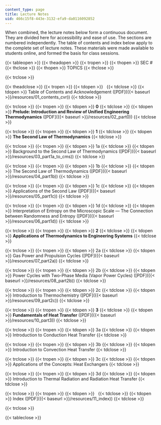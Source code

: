```yaml
---
content_type: page
title: Lecture Notes
uid: 466c15f8-443e-3132-efa9-da0116092852
---
```


When combined, the lecture notes below form a continuous document. They are divided here for accessibility and ease of use. The sections are numbered independently. The table of contents and index below apply to the complete set of lecture notes. These materials were made available to students online, and formed the basis for class sessions.

{{< tableopen >}}
{{< theadopen >}}
{{< tropen >}}
{{< thopen >}}
SEC #
{{< thclose >}}
{{< thopen >}}
TOPICS
{{< thclose >}}

{{< trclose >}}

{{< theadclose >}}
{{< tropen >}}
{{< tdopen >}}
 
{{< tdclose >}}
{{< tdopen >}}
Table of Contents and Acknowledgement ([PDF]({{< baseurl >}}/resources/01_contents_cvr))
{{< tdclose >}}

{{< trclose >}}
{{< tropen >}}
{{< tdopen >}}
**0**
{{< tdclose >}}
{{< tdopen >}}
**Prelude: Introduction and Review of Unified Engineering Thermodynamics** ([PDF]({{< baseurl >}}/resources/02_part0))
{{< tdclose >}}

{{< trclose >}}
{{< tropen >}}
{{< tdopen >}}
**1**
{{< tdclose >}}
{{< tdopen >}}
**The Second Law of Thermodynamics**
{{< tdclose >}}

{{< trclose >}}
{{< tropen >}}
{{< tdopen >}}
1a
{{< tdclose >}}
{{< tdopen >}}
Background to the Second Law of Thermodynamics ([PDF]({{< baseurl >}}/resources/03_part1a_to_cms))
{{< tdclose >}}

{{< trclose >}}
{{< tropen >}}
{{< tdopen >}}
1b
{{< tdclose >}}
{{< tdopen >}}
The Second Law of Thermodynamics ([PDF]({{< baseurl >}}/resources/04_part1b))
{{< tdclose >}}

{{< trclose >}}
{{< tropen >}}
{{< tdopen >}}
1c
{{< tdclose >}}
{{< tdopen >}}
Applications of the Second Law ([PDF]({{< baseurl >}}/resources/05_part1c))
{{< tdclose >}}

{{< trclose >}}
{{< tropen >}}
{{< tdopen >}}
1d
{{< tdclose >}}
{{< tdopen >}}
Interpretation of Entropy on the Microscopic Scale — The Connection between Randomness and Entropy ([PDF]({{< baseurl >}}/resources/06_part1d))
{{< tdclose >}}

{{< trclose >}}
{{< tropen >}}
{{< tdopen >}}
**2**
{{< tdclose >}}
{{< tdopen >}}
**Applications of Thermodynamics to Engineering Systems**
{{< tdclose >}}

{{< trclose >}}
{{< tropen >}}
{{< tdopen >}}
2a
{{< tdclose >}}
{{< tdopen >}}
Gas Power and Propulsion Cycles ([PDF]({{< baseurl >}}/resources/07_part2a))
{{< tdclose >}}

{{< trclose >}}
{{< tropen >}}
{{< tdopen >}}
2b
{{< tdclose >}}
{{< tdopen >}}
Power Cycles with Two-Phase Media (Vapor Power Cycles) ([PDF]({{< baseurl >}}/resources/08_part2b))
{{< tdclose >}}

{{< trclose >}}
{{< tropen >}}
{{< tdopen >}}
2c
{{< tdclose >}}
{{< tdopen >}}
Introduction to Thermochemistry ([PDF]({{< baseurl >}}/resources/09_part2c))
{{< tdclose >}}

{{< trclose >}}
{{< tropen >}}
{{< tdopen >}}
**3**
{{< tdclose >}}
{{< tdopen >}}
**Fundamentals of Heat Transfer** ([PDF]({{< baseurl >}}/resources/10_part3))
{{< tdclose >}}

{{< trclose >}}
{{< tropen >}}
{{< tdopen >}}
3a
{{< tdclose >}}
{{< tdopen >}}
Introduction to Conduction Heat Transfer
{{< tdclose >}}

{{< trclose >}}
{{< tropen >}}
{{< tdopen >}}
3b
{{< tdclose >}}
{{< tdopen >}}
Introduction to Convection Heat Transfer
{{< tdclose >}}

{{< trclose >}}
{{< tropen >}}
{{< tdopen >}}
3c
{{< tdclose >}}
{{< tdopen >}}
Applications of the Concepts: Heat Exchangers
{{< tdclose >}}

{{< trclose >}}
{{< tropen >}}
{{< tdopen >}}
3d
{{< tdclose >}}
{{< tdopen >}}
Introduction to Thermal Radiation and Radiation Heat Transfer
{{< tdclose >}}

{{< trclose >}}
{{< tropen >}}
{{< tdopen >}}
 
{{< tdclose >}}
{{< tdopen >}}
Index ([PDF]({{< baseurl >}}/resources/11_index))
{{< tdclose >}}

{{< trclose >}}

{{< tableclose >}}